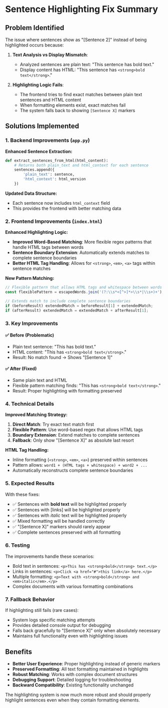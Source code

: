 # Sentence Highlighting Fix Summary

## Problem Identified

The issue where sentences show as "[Sentence 2]" instead of being highlighted occurs because:

1. **Text Analysis vs Display Mismatch**: 
   - Analyzed sentences are plain text: "This sentence has bold text."
   - Display content has HTML: "This sentence has `<strong>bold text</strong>`."

2. **Highlighting Logic Fails**: 
   - The frontend tries to find exact matches between plain text sentences and HTML content
   - When formatting elements exist, exact matches fail
   - The system falls back to showing `[Sentence X]` markers

## Solutions Implemented

### 1. **Backend Improvements** (`app.py`)

**Enhanced Sentence Extraction:**
```python
def extract_sentences_from_html(html_content):
    # Returns both plain_text and html_context for each sentence
    sentences.append({
        'plain_text': sentence,
        'html_context': html_version
    })
```

**Updated Data Structure:**
- Each sentence now includes `html_context` field
- This provides the frontend with better matching data

### 2. **Frontend Improvements** (`index.html`)

**Enhanced Highlighting Logic:**
- **Improved Word-Based Matching**: More flexible regex patterns that handle HTML tags between words
- **Sentence Boundary Extension**: Automatically extends matches to complete sentence boundaries
- **Better HTML Tag Handling**: Allows for `<strong>`, `<em>`, `<a>` tags within sentence matches

**New Pattern Matching:**
```javascript
// Flexible pattern that allows HTML tags and whitespace between words
const flexiblePattern = escapedWords.join('(?:\\s*<[^>]*>\\s*|\\s+)+');

// Extends match to include complete sentence boundaries
if (beforeResult) extendedMatch = beforeResult[1] + extendedMatch;
if (afterResult) extendedMatch = extendedMatch + afterResult[1];
```

### 3. **Key Improvements**

#### ✅ **Before (Problematic)**
- Plain text sentence: "This has bold text."
- HTML content: "This has `<strong>bold text</strong>`."
- Result: No match found → Shows "[Sentence 1]"

#### ✅ **After (Fixed)**
- Same plain text and HTML
- Flexible pattern matching finds: "This has `<strong>bold text</strong>`."
- Result: Proper highlighting with formatting preserved

### 4. **Technical Details**

**Improved Matching Strategy:**
1. **Direct Match**: Try exact text match first
2. **Flexible Pattern**: Use word-based regex that allows HTML tags
3. **Boundary Extension**: Extend matches to complete sentences
4. **Fallback**: Only show "[Sentence X]" as absolute last resort

**HTML Tag Handling:**
- Inline formatting (`<strong>`, `<em>`, `<a>`) preserved within sentences
- Pattern allows: `word1 + (HTML tags + whitespace) + word2 + ...`
- Automatically reconstructs complete sentence boundaries

### 5. **Expected Results**

With these fixes:
- ✅ Sentences with **bold text** will be highlighted properly
- ✅ Sentences with [links] will be highlighted properly  
- ✅ Sentences with *italic* text will be highlighted properly
- ✅ Mixed formatting will be handled correctly
- ✅ "[Sentence X]" markers should rarely appear
- ✅ Complete sentences preserved with all formatting

### 6. **Testing**

The improvements handle these scenarios:
- Bold text in sentences: `<p>This has <strong>bold</strong> text.</p>`
- Links in sentences: `<p>Click <a href="#">this link</a> here.</p>`
- Multiple formatting: `<p>Text with <strong>bold</strong> and <em>italic</em>.</p>`
- Complex documents with various formatting combinations

### 7. **Fallback Behavior**

If highlighting still fails (rare cases):
- System logs specific matching attempts
- Provides detailed console output for debugging
- Falls back gracefully to "[Sentence X]" only when absolutely necessary
- Maintains full functionality even with highlighting issues

## Benefits

- **Better User Experience**: Proper highlighting instead of generic markers
- **Preserved Formatting**: All text formatting maintained in highlights
- **Robust Matching**: Works with complex document structures
- **Debugging Support**: Detailed logging for troubleshooting
- **Backward Compatibility**: Existing functionality unchanged

The highlighting system is now much more robust and should properly highlight sentences even when they contain formatting elements.
